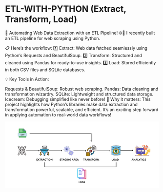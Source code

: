 # ETL-WITH-PYTHON (Extract, Transform, Load)


🌟 Automating Web Data Extraction with an ETL Pipeline! 🌐🐍
 I recently built an ETL pipeline for web scraping using Python.
 
 📋 Here’s the workflow:
1️⃣ Extract: Web data fetched seamlessly using Python’s Requests and BeautifulSoup.
2️⃣ Transform: Structured and cleaned using Pandas for ready-to-use insights.
3️⃣ Load: Stored efficiently in both CSV files and SQLite databases.

💡 Key Tools in Action:

Requests & BeautifulSoup: Robust web scraping.
Pandas: Data cleaning and transformation wizardry.
SQLite: Lightweight and structured data storage.
Icecream: Debugging simplified like never before!
🔧 Why it matters:
This project highlights how Python’s libraries make data extraction and transformation powerful, scalable, and efficient. It’s an exciting step forward in applying automation to real-world data workflows!


![ETL Process](LOGS.png)
